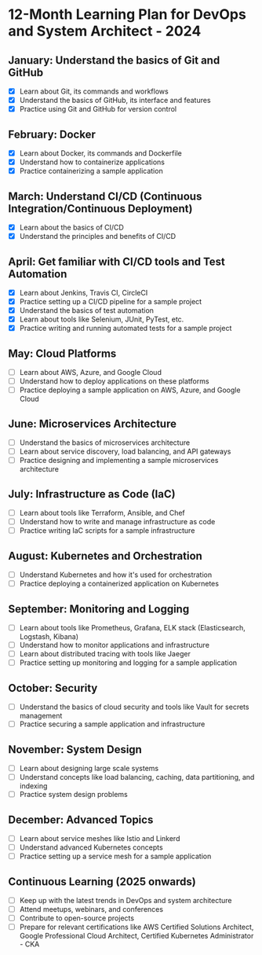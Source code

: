 # 12-Month Learning Plan for DevOps and System Architect - 2024

## January: Understand the basics of Git and GitHub

- [x] Learn about Git, its commands and workflows
- [x] Understand the basics of GitHub, its interface and features
- [x] Practice using Git and GitHub for version control

## February: Docker

- [x] Learn about Docker, its commands and Dockerfile
- [x] Understand how to containerize applications
- [x] Practice containerizing a sample application

## March: Understand CI/CD (Continuous Integration/Continuous Deployment)

- [x] Learn about the basics of CI/CD
- [x] Understand the principles and benefits of CI/CD

## April: Get familiar with CI/CD tools and Test Automation

- [x] Learn about Jenkins, Travis CI, CircleCI
- [x] Practice setting up a CI/CD pipeline for a sample project
- [x] Understand the basics of test automation
- [x] Learn about tools like Selenium, JUnit, PyTest, etc.
- [x] Practice writing and running automated tests for a sample project

## May: Cloud Platforms

- [ ] Learn about AWS, Azure, and Google Cloud
- [ ] Understand how to deploy applications on these platforms
- [ ] Practice deploying a sample application on AWS, Azure, and Google Cloud

## June: Microservices Architecture

- [ ] Understand the basics of microservices architecture
- [ ] Learn about service discovery, load balancing, and API gateways
- [ ] Practice designing and implementing a sample microservices architecture

## July: Infrastructure as Code (IaC)

- [ ] Learn about tools like Terraform, Ansible, and Chef
- [ ] Understand how to write and manage infrastructure as code
- [ ] Practice writing IaC scripts for a sample infrastructure

## August: Kubernetes and Orchestration

- [ ] Understand Kubernetes and how it's used for orchestration
- [ ] Practice deploying a containerized application on Kubernetes

## September: Monitoring and Logging

- [ ] Learn about tools like Prometheus, Grafana, ELK stack (Elasticsearch, Logstash, Kibana)
- [ ] Understand how to monitor applications and infrastructure
- [ ] Learn about distributed tracing with tools like Jaeger
- [ ] Practice setting up monitoring and logging for a sample application

## October: Security

- [ ] Understand the basics of cloud security and tools like Vault for secrets management
- [ ] Practice securing a sample application and infrastructure

## November: System Design

- [ ] Learn about designing large scale systems
- [ ] Understand concepts like load balancing, caching, data partitioning, and indexing
- [ ] Practice system design problems

## December: Advanced Topics

- [ ] Learn about service meshes like Istio and Linkerd
- [ ] Understand advanced Kubernetes concepts
- [ ] Practice setting up a service mesh for a sample application

## Continuous Learning (2025 onwards)

- [ ] Keep up with the latest trends in DevOps and system architecture
- [ ] Attend meetups, webinars, and conferences
- [ ] Contribute to open-source projects
- [ ] Prepare for relevant certifications like AWS Certified Solutions Architect, Google Professional Cloud Architect, Certified Kubernetes Administrator - CKA